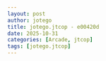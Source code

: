```yaml
---
layout: post
author: jotego
title: jotego.jtcop - e00420d
date: 2025-10-31
categories: [Arcade, jtcop]
tags: [jotego.jtcop]
---
```


